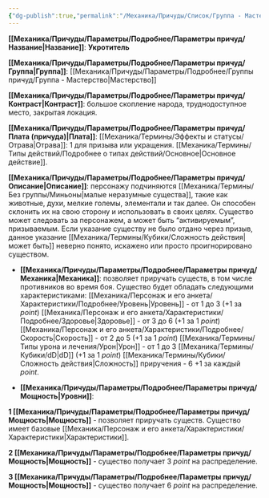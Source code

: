 ```yaml
---
{"dg-publish":true,"permalink":"/Механика/Причуды/Список/Группа - Мастерство/Укротитель/","noteIcon":"","created":"2025-09-07T13:19:22.316+03:00","updated":"2025-09-11T14:07:32.447+03:00"}
---
```




**[[Механика/Причуды/Параметры/Подробнее/Параметры причуд/Название\|Название]]**: **Укротитель**

**[[Механика/Причуды/Параметры/Подробнее/Параметры причуд/Группа\|Группа]]**: [[Механика/Причуды/Параметры/Подробнее/Группы причуд/Группа - Мастерство\|Мастерство]] 

**[[Механика/Причуды/Параметры/Подробнее/Параметры причуд/Контраст\|Контраст]]**: большое скопление народа, труднодоступное место, закрытая локация. 

**[[Механика/Причуды/Параметры/Подробнее/Параметры причуд/Плата (причуда)\|Плата]]**:  [[Механика/Термины/Эффекты и статусы/Отрава\|Отрава]]: 1 для призыва или укращения. [[Механика/Термины/Типы действий/Подробнее о типах действий/Основное\|Основное действие]].

**[[Механика/Причуды/Параметры/Подробнее/Параметры причуд/Описание\|Описание]]**: персонажу подчиняются [[Механика/Термины/Без группы/Миньоны\|малые неразумные существа]], такие как животные, духи, мелкие големы, элементали и так далее. Он способен склонить их на свою сторону и использовать в своих целях. Существо может следовать за персонажем, а может быть “активируемым”, призываемым. Если указание существу не было отдано через призыв, данное указание [[Механика/Термины/Кубики/Сложность действия\|может быть]] неверно понято, искажено или просто проигнорировано существом. 

- **[[Механика/Причуды/Параметры/Подробнее/Параметры причуд/Механика\|Механика]]**: позволяет приручать существ, в том числе противников во время боя. Существо будет обладать следующими характеристиками:
[[Механика/Персонаж и его анкета/Характеристики/Подробнее/Уровень\|Уровень]] - от 1 до 3 (+1 за *point*)
[[Механика/Персонаж и его анкета/Характеристики/Подробнее/Здоровье\|Здоровье]] - от 3 до 6 (+1 за 1 *point*) 
[[Механика/Персонаж и его анкета/Характеристики/Подробнее/Скорость\|Скорость]] - от 2 до 5 (+1 за 1 *point*)
[[Механика/Термины/Типы урона и лечения/Урон\|Урон]] - от 1 до 3 [[Механика/Термины/Кубики/dD\|dD]] (+1 за 1 *point*)
[[Механика/Термины/Кубики/Сложность действия\|Сложность]] приручения - 6 +1 за каждый *point*. 


- **[[Механика/Причуды/Параметры/Подробнее/Параметры причуд/Мощность\|Уровни]]**:

**1 [[Механика/Причуды/Параметры/Подробнее/Параметры причуд/Мощность\|Мощность]]** - позволяет приручать существ. Существо имеет базовые [[Механика/Персонаж и его анкета/Характеристики/Характеристики\|Характеристики]].

**2 [[Механика/Причуды/Параметры/Подробнее/Параметры причуд/Мощность\|Мощность]]** - существо получает 3 *point* на распределение.

**3 [[Механика/Причуды/Параметры/Подробнее/Параметры причуд/Мощность\|Мощность]]** - существо получает 6 *point* на распределение.